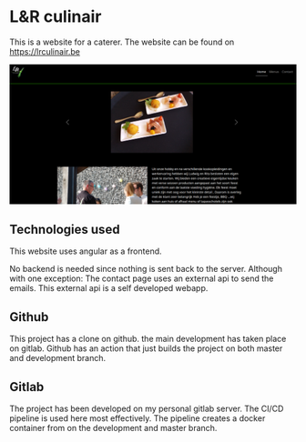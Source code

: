 # L&R culinair

This is a website for a caterer. The website can be found on https://lrculinair.be 

![Screenshot of finished product](/src/assets/images/screenshot.png)

## Technologies used

This website uses angular as a frontend.

No backend is needed since nothing is sent back to the server. Although with one exception: The contact page uses an external api to send the emails. This external api is a self developed webapp. 

## Github

This project has a clone on github. the main development has taken place on gitlab. Github has an action that just builds the project on both master and development branch. 

## Gitlab

The project has been developed on my personal gitlab server. The CI/CD pipeline is used here most effectively. The pipeline creates a docker container from on the development and master branch.

